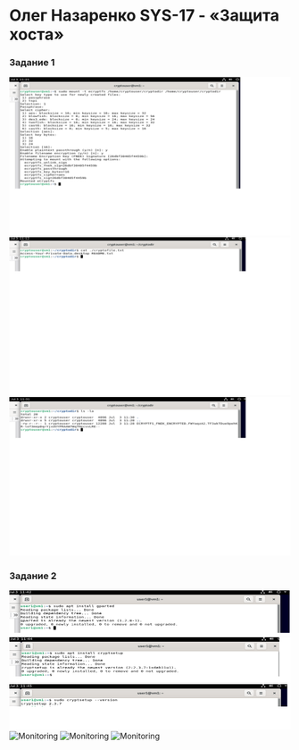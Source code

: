 # Олег Назаренко SYS-17 -  «Защита хоста»

### Задание 1
![Monitoring](https://github.com/olegnazarenko92/Nazarenko-db/blob/31fda2f081e433e323f78bb51c09834d64a4be90/%D0%97%D0%A51.png)
![Monitoring](https://github.com/olegnazarenko92/Nazarenko-db/blob/afe56dac10508a305dec7b4fb6ade1a595c5cea1/%D0%97%D0%A52.png)
![Monitoring](https://github.com/olegnazarenko92/Nazarenko-db/blob/9baf010c4b2cbc932e43f96bfc638747132828c2/%D0%97%D0%A53.png)

### Задание 2

![mONITORING](https://github.com/olegnazarenko92/Nazarenko-db/blob/92798b6d84c3490460484ea229c1c063a6754625/%D0%97%D0%A54.png)
![Monitoring](https://github.com/olegnazarenko92/Nazarenko-db/blob/8337d6d08b9a1be05523860cfb0778b4660cce39/%D0%97%D0%A55.png)
![Monitoring](https://github.com/olegnazarenko92/Nazarenko-db/blob/8337d6d08b9a1be05523860cfb0778b4660cce39/%D0%97%D0%A56.png)
![Monitoring]()
![Monitoring]()
![Monitoring]()
